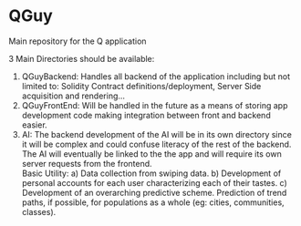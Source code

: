 # QGuy
Main repository for the Q application

3 Main Directories should be available:
  1) QGuyBackend: Handles all backend of the application including but not limited to: Solidity Contract definitions/deployment, Server Side acquisition and rendering...
  2) QGuyFrontEnd: Will be handled in the future as a means of storing app development code making integration between front and backend easier.
  3) AI: The backend development of the AI will be in its own directory since it will be complex and could confuse literacy of the rest of the backend. The AI will eventually be linked to the the app and will require its own server requests from the frontend.  
    Basic Utility: 
          a) Data collection from swiping data.
          b) Development of personal accounts for each user characterizing each of their tastes.
          c) Development of an overarching predictive scheme. Prediction of trend paths, if possible, for populations as a whole (eg: cities, communities, classes).
